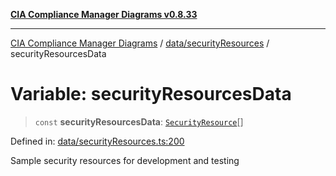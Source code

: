 [**CIA Compliance Manager Diagrams v0.8.33**](../../../README.md)

***

[CIA Compliance Manager Diagrams](../../../modules.md) / [data/securityResources](../README.md) / securityResourcesData

# Variable: securityResourcesData

> `const` **securityResourcesData**: [`SecurityResource`](../../../services/interfaces/SecurityResource.md)[]

Defined in: [data/securityResources.ts:200](https://github.com/Hack23/cia-compliance-manager/blob/1f4f2c51bc48d917eff1eb43881cee05d381f406/src/data/securityResources.ts#L200)

Sample security resources for development and testing
